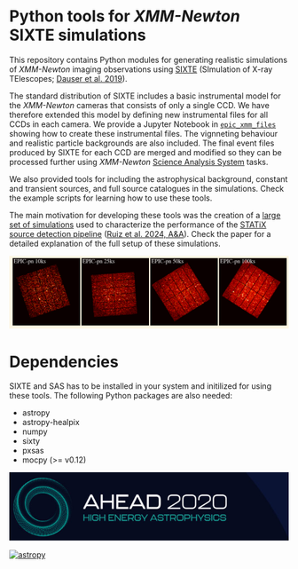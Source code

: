 # Python tools for *XMM-Newton* SIXTE simulations

This repository contains Python modules for generating realistic simulations 
of *XMM-Newton* imaging observations using [SIXTE](https://www.sternwarte.uni-erlangen.de/sixte/) 
(SImulation of X-ray TElescopes; [Dauser et al. 2019](http://dx.doi.org/10.1051/0004-6361/201935978)). 

The standard distribution of SIXTE includes a basic instrumental model for the 
*XMM-Newton* cameras that consists of only a single CCD. We have therefore extended 
this model by defining new instrumental files for all CCDs in each camera. We provide
a Jupyter Notebook in [`epic_xmm_files`](epic_xml_files/epic_sixte_xml.ipynb) showing 
how to create these instrumental files. The vignneting behaviour and realistic 
particle backgrounds are also included. The final event files produced by SIXTE for 
each CCD are merged and modified so they can be processed further using *XMM-Newton* 
[Science Analysis System](https://www.cosmos.esa.int/web/xmm-newton/what-is-sas) tasks.

We also provided tools for including the astrophysical background, constant and transient 
sources, and full source catalogues in the simulations. Check the example scripts for 
learning how to use these tools.

The main motivation for developing these tools was the creation of a 
[large set of simulations](set_of_xmm_simulations_statix.py) used to characterize the 
performance of the [STATiX source detection pipeline](https://github.com/ruizca/statix) 
([Ruiz et al. 2024, A&A](https://doi.org/10.1093/mnras/stad3339)). Check the paper for 
a detailed explanation of the full setup of these simulations.


![sims](sims.png)


Dependencies
============
SIXTE and SAS has to be installed in your system and initilized for using these tools. 
The following Python packages are also needed:

* astropy
* astropy-healpix
* numpy
* sixty
* pxsas
* mocpy (>= v0.12)

[![ahead2020](ahead2020_logo.png)](http://ahead.astro.noa.gr/)

[![astropy](https://img.shields.io/badge/powered%20by-AstroPy-orange.svg?style=flat)](http://www.astropy.org/) 
